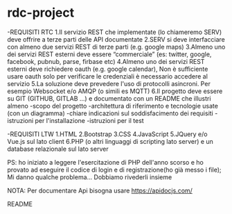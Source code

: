 # rdc-project

-REQUISITI RTC 
1.Il servizio REST che implementate (lo chiameremo SERV) deve offrire a terze parti delle API documentate
2.SERV si deve interfacciare con almeno due servizi REST di terze parti (e.g. google maps)
3.Almeno uno dei servizi REST esterni deve essere “commerciale” (es: twitter, google, facebook, pubnub, parse, firbase etc)
4.Almeno uno dei servizi REST esterni deve richiedere oauth (e.g. google calendar), Non è sufficiente usare oauth solo per verificare  le credenziali è necessario accedere al servizio
5.La soluzione deve prevedere l'uso di protocolli asincroni. Per esempio Websocket e/o AMQP (o simili es MQTT)
6.Il progetto deve essere su GIT (GITHUB, GITLAB ...) e documentato con un README che illustri almeno 
  -scopo del progetto
  -architettura di riferimento e tecnologie usate (con un diagramma)
  -chiare indicazioni sul soddisfacimento dei requisiti
  -istruzioni per l'installazione
  -istruzioni per il test

-REQUISITI LTW
1.HTML
2.Bootstrap 
3.CSS 
4.JavaScript 
5.JQuery e/o Vue.js sul lato client
6.PHP (o altri linguaggi di scripting lato server) e un
database relazionale sul lato server

PS: ho iniziato a leggere l'esercitazione di PHP dell'anno scorso e ho provato ad eseguire il codice di login e di registrazione(ho già messo i file); Mi danno qualche problema... Dobbiamo rivederli insieme

NOTA: Per documentare Api bisogna usare https://apidocjs.com/

README
